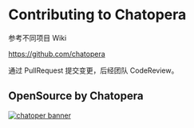 # Contributing to Chatopera

参考不同项目 Wiki

<https://github.com/chatopera>

通过 PullRequest 提交变更，后经团队 CodeReview。

## OpenSource by Chatopera

[![chatoper banner][co-banner-image]][co-url]

[co-banner-image]: https://user-images.githubusercontent.com/3538629/144734473-df8ec8dd-ad0b-400f-8542-e4d40fb96375.jpg
[co-url]: https://www.chatopera.com
